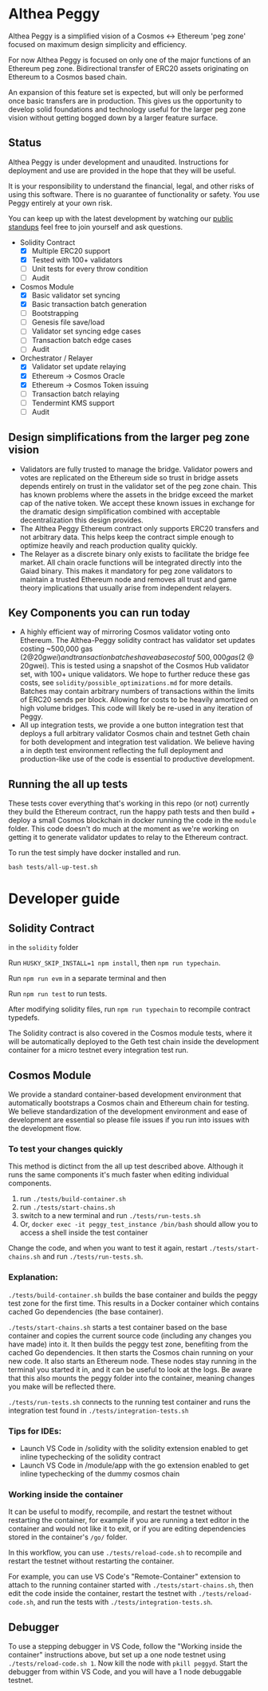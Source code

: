 # Althea Peggy

Althea Peggy is a simplified vision of a Cosmos <-> Ethereum 'peg zone' focused on maximum design simplicity and efficiency.

For now Althea Peggy is focused on only one of the major functions of an Ethereum peg zone. Bidirectional transfer of ERC20 assets originating on Ethereum to a Cosmos based chain.

An expansion of this feature set is expected, but will only be performed once basic transfers are in production. This gives us the opportunity to develop solid foundations and technology useful for the larger peg zone vision without getting bogged down by a larger feature surface.

## Status

Althea Peggy is under development and unaudited. Instructions for deployment and use are provided in the hope that they will be useful.

It is your responsibility to understand the financial, legal, and other risks of using this software. There is no guarantee of functionality or safety. You use Peggy entirely at your own risk.

You can keep up with the latest development by watching our [public standups](https://www.youtube.com/playlist?list=PL1MwlVJloJeyeE23-UmXeIx2NSxs_CV4b) feel free to join yourself and ask questions.

- Solidity Contract
  - [x] Multiple ERC20 support
  - [x] Tested with 100+ validators
  - [ ] Unit tests for every throw condition
  - [ ] Audit
- Cosmos Module
  - [x] Basic validator set syncing
  - [x] Basic transaction batch generation
  - [ ] Bootstrapping
  - [ ] Genesis file save/load
  - [ ] Validator set syncing edge cases
  - [ ] Transaction batch edge cases
  - [ ] Audit
- Orchestrator / Relayer
  - [x] Validator set update relaying
  - [x] Ethereum -> Cosmos Oracle
  - [x] Ethereum -> Cosmos Token issuing
  - [ ] Transaction batch relaying
  - [ ] Tendermint KMS support
  - [ ] Audit

## Design simplifications from the larger peg zone vision

- Validators are fully trusted to manage the bridge. Validator powers and votes are replicated on the Ethereum side so trust in bridge assets depends entirely on trust in the validator set of the peg zone chain. This has known problems where the assets in the bridge exceed the market cap of the native token. We accept these known issues in exchange for the dramatic design simplification combined with acceptable decentralization this design provides.
- The Althea Peggy Ethereum contract only supports ERC20 transfers and not arbitrary data. This helps keep the contract simple enough to optimize heavily and reach production quality quickly.
- The Relayer as a discrete binary only exists to facilitate the bridge fee market. All chain oracle functions will be integrated directly into the Gaiad binary. This makes it mandatory for peg zone validators to maintain a trusted Ethereum node and removes all trust and game theory implications that usually arise from independent relayers.

## Key Components you can run today

- A highly efficient way of mirroring Cosmos validator voting onto Ethereum. The Althea-Peggy solidity contract has validator set updates costing ~500,000 gas ($2 @ 20gwei) and transaction batches have a base cost of ~500,000 gas ($2 @ 20gwei). This is tested using a snapshot of the Cosmos Hub validator set, with 100+ unique validators. We hope to further reduce these gas costs, see `solidity/possible_optimizations.md` for more details. Batches may contain arbitrary numbers of transactions within the limits of ERC20 sends per block. Allowing for costs to be heavily amortized on high volume bridges. This code will likely be re-used in any iteration of Peggy.
- All up integration tests, we provide a one button integration test that deploys a full arbitrary validator Cosmos chain and testnet Geth chain for both development and integration test validation. We believe having a in depth test environment reflecting the full deployment and production-like use of the code is essential to productive development.

## Running the all up tests

These tests cover everything that's working in this repo (or not) currently they build the Ethereum contract, run the happy path tests and then build + deploy a small Cosmos blockchain in docker running the code in the `module` folder. This code doesn't do much at the moment as we're working on getting it to generate validator updates to relay to the Ethereum contract.

To run the test simply have docker installed and run.

`bash tests/all-up-test.sh`

# Developer guide

## Solidity Contract

in the `solidity` folder

Run `HUSKY_SKIP_INSTALL=1 npm install`, then `npm run typechain`.

Run `npm run evm` in a separate terminal and then

Run `npm run test` to run tests.

After modifying solidity files, run `npm run typechain` to recompile contract
typedefs.

The Solidity contract is also covered in the Cosmos module tests, where it will be automatically deployed to the Geth test chain inside the development container for a micro testnet every integration test run.

## Cosmos Module

We provide a standard container-based development environment that automatically bootstraps a Cosmos chain and Ethereum chain for testing. We believe standardization of the development environment and ease of development are essential so please file issues if you run into issues with the development flow.

### To test your changes quickly

This method is dictinct from the all up test described above. Although it runs the same components it's much faster when editing individual components.

1. run `./tests/build-container.sh`
2. run `./tests/start-chains.sh`
3. switch to a new terminal and run `./tests/run-tests.sh`
4. Or, `docker exec -it peggy_test_instance /bin/bash` should allow you to access a shell inside the test container

Change the code, and when you want to test it again, restart `./tests/start-chains.sh` and run `./tests/run-tests.sh`.

### Explanation:

`./tests/build-container.sh` builds the base container and builds the peggy test zone for the first time. This results in a Docker container which contains cached Go dependencies (the base container).

`./tests/start-chains.sh` starts a test container based on the base container and copies the current source code (including any changes you have made) into it. It then builds the peggy test zone, benefiting from the cached Go dependencies. It then starts the Cosmos chain running on your new code. It also starts an Ethereum node. These nodes stay running in the terminal you started it in, and it can be useful to look at the logs. Be aware that this also mounts the peggy folder into the container, meaning changes you make will be reflected there.

`./tests/run-tests.sh` connects to the running test container and runs the integration test found in `./tests/integration-tests.sh`

### Tips for IDEs:

- Launch VS Code in /solidity with the solidity extension enabled to get inline typechecking of the solidity contract
- Launch VS Code in /module/app with the go extension enabled to get inline typechecking of the dummy cosmos chain

### Working inside the container

It can be useful to modify, recompile, and restart the testnet without restarting the container, for example if you are running a text editor in the container and would not like it to exit, or if you are editing dependencies stored in the container's `/go/` folder.

In this workflow, you can use `./tests/reload-code.sh` to recompile and restart the testnet without restarting the container.

For example, you can use VS Code's "Remote-Container" extension to attach to the running container started with `./tests/start-chains.sh`, then edit the code inside the container, restart the testnet with `./tests/reload-code.sh`, and run the tests with `./tests/integration-tests.sh`.

## Debugger

To use a stepping debugger in VS Code, follow the "Working inside the container" instructions above, but set up a one node testnet using `./tests/reload-code.sh 1`. Now kill the node with `pkill peggyd`. Start the debugger from within VS Code, and you will have a 1 node debuggable testnet.
